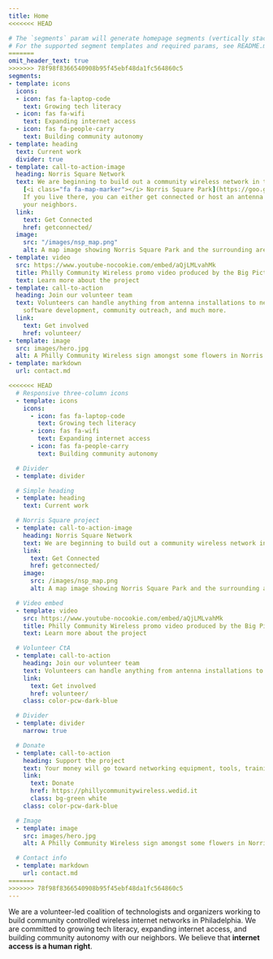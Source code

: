 ```yaml
---
title: Home
<<<<<<< HEAD

# The `segments` param will generate homepage segments (vertically stacked sections of the page).
# For the supported segment templates and required params, see README.md#segments
=======
omit_header_text: true
>>>>>>> 78f98f8366540908b95f45ebf48da1fc564860c5
segments:
- template: icons
  icons:
  - icon: fas fa-laptop-code
    text: Growing tech literacy
  - icon: fas fa-wifi
    text: Expanding internet access
  - icon: fas fa-people-carry
    text: Building community autonomy
- template: heading
  text: Current work
  divider: true
- template: call-to-action-image
  heading: Norris Square Network
  text: We are beginning to build out a community wireless network in the area around
    [<i class="fa fa-map-marker"></i> Norris Square Park](https://goo.gl/maps/e4dJb3ghqgnNP53e8).
    If you live there, you can either get connected or host an antenna to connect
    your neighbors.
  link:
    text: Get Connected
    href: getconnected/
  image:
    src: "/images/nsp_map.png"
    alt: A map image showing Norris Square Park and the surrounding area.
- template: video
  src: https://www.youtube-nocookie.com/embed/aQjLMLvahMk
  title: Philly Community Wireless promo video produced by the Big Picture Alliance.
  text: Learn more about the project
- template: call-to-action
  heading: Join our volunteer team
  text: Volunteers can handle anything from antenna installations to network management,
    software development, community outreach, and much more.
  link:
    text: Get involved
    href: volunteer/
- template: image
  src: images/hero.jpg
  alt: A Philly Community Wireless sign amongst some flowers in Norris Square Park
- template: markdown
  url: contact.md

<<<<<<< HEAD
  # Responsive three-column icons
  - template: icons
    icons:
      - icon: fas fa-laptop-code
        text: Growing tech literacy
      - icon: fas fa-wifi
        text: Expanding internet access
      - icon: fas fa-people-carry
        text: Building community autonomy

  # Divider
  - template: divider

  # Simple heading
  - template: heading
    text: Current work

  # Norris Square project
  - template: call-to-action-image
    heading: Norris Square Network
    text: We are beginning to build out a community wireless network in the area around [<i class="fa fa-map-marker"></i> Norris Square Park](https://goo.gl/maps/e4dJb3ghqgnNP53e8). If you live there, you can either get connected or host an antenna to connect your neighbors. 
    link:
      text: Get Connected
      href: getconnected/
    image: 
      src: /images/nsp_map.png
      alt: A map image showing Norris Square Park and the surrounding area.

  # Video embed
  - template: video
    src: https://www.youtube-nocookie.com/embed/aQjLMLvahMk
    title: Philly Community Wireless promo video produced by the Big Picture Alliance.
    text: Learn more about the project

  # Volunteer CtA
  - template: call-to-action
    heading: Join our volunteer team
    text: Volunteers can handle anything from antenna installations to network management, software development, community outreach, and much more. 
    link: 
      text: Get involved
      href: volunteer/
    class: color-pcw-dark-blue

  # Divider
  - template: divider
    narrow: true

  # Donate
  - template: call-to-action
    heading: Support the project
    text: Your money will go toward networking equipment, tools, training materials, and paying our focus group participants and staff.
    link:
      text: Donate
      href: https://phillycommunitywireless.wedid.it
      class: bg-green white
    class: color-pcw-dark-blue

  # Image
  - template: image
    src: images/hero.jpg
    alt: A Philly Community Wireless sign amongst some flowers in Norris Square Park

  # Contact info
  - template: markdown
    url: contact.md
=======
>>>>>>> 78f98f8366540908b95f45ebf48da1fc564860c5
---
```

We are a volunteer-led coalition of technologists and organizers working to build community controlled wireless internet networks in Philadelphia. We are committed to growing tech literacy, expanding internet access, and building community autonomy with our neighbors. We believe that **internet access is a human right**.